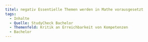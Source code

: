 ```yaml
---
titel: negativ Essentielle Themen werden in Mathe vorausgesetzt
tags:
  - Inhalte
  - Quelle: StudyCheck Bachelor
  - Themenfeld: Kritik an Erreichbarkeit von Kompetenzen
  - Bachelor
---
```

